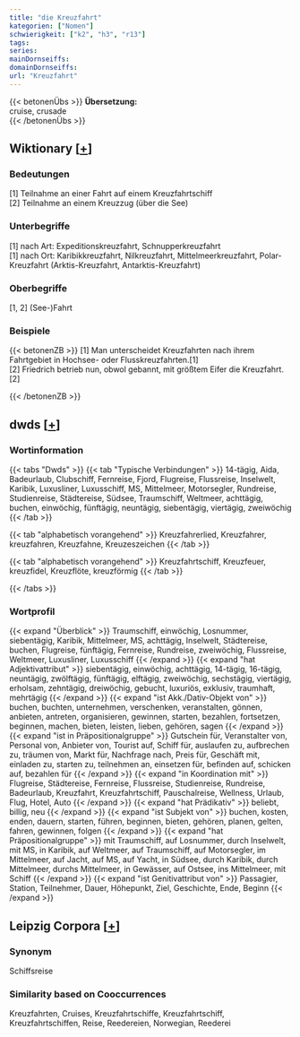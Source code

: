 ```yaml
---
title: "die Kreuzfahrt"
kategorien: ["Nomen"]
schwierigkeit: ["k2", "h3", "r13"]
tags:
series:
mainDornseiffs:
domainDornseiffs:
url: "Kreuzfahrt"
---
```


{{< betonenÜbs >}}
**Übersetzung:**  
cruise, crusade  
{{< /betonenÜbs >}}

## Wiktionary [[+](https://de.wiktionary.org/wiki/Kreuzfahrt)]

### Bedeutungen
[1] Teilnahme an einer Fahrt auf einem Kreuzfahrtschiff  
[2] Teilnahme an einem Kreuzzug (über die See)  

### Unterbegriffe
[1] nach Art: Expeditionskreuzfahrt, Schnupperkreuzfahrt  
[1] nach Ort: Karibikkreuzfahrt, Nilkreuzfahrt, Mittelmeerkreuzfahrt, Polar-Kreuzfahrt (Arktis-Kreuzfahrt, Antarktis-Kreuzfahrt)  

### Oberbegriffe
[1, 2] (See-)Fahrt  

### Beispiele
{{< betonenZB >}}
[1] Man unterscheidet Kreuzfahrten nach ihrem Fahrtgebiet in Hochsee- oder Flusskreuzfahrten.[1]  
[2] Friedrich betrieb nun, obwol gebannt, mit größtem Eifer die Kreuzfahrt.[2]  

{{< /betonenZB >}}


## dwds [[+](https://www.dwds.de/wb/Kreuzfahrt)]

### Wortinformation
{{< tabs "Dwds" >}}
{{< tab "Typische Verbindungen" >}}
14-tägig, Aida, Badeurlaub, Clubschiff, Fernreise, Fjord, Flugreise, Flussreise, Inselwelt, Karibik, Luxusliner, Luxusschiff, MS, Mittelmeer, Motorsegler, Rundreise, Studienreise, Städtereise, Südsee, Traumschiff, Weltmeer, achttägig, buchen, einwöchig, fünftägig, neuntägig, siebentägig, viertägig, zweiwöchig
{{< /tab >}}

{{< tab "alphabetisch vorangehend" >}}
Kreuzfahrerlied, Kreuzfahrer, kreuzfahren, Kreuzfahne, Kreuzeszeichen
{{< /tab >}}

{{< tab "alphabetisch vorangehend" >}}
Kreuzfahrtschiff, Kreuzfeuer, kreuzfidel, Kreuzflöte, kreuzförmig
{{< /tab >}}

{{< /tabs >}}

### Wortprofil
{{< expand "Überblick" >}} Traumschiff, einwöchig, Losnummer, siebentägig, Karibik, Mittelmeer, MS, achttägig, Inselwelt, Städtereise, buchen, Flugreise, fünftägig, Fernreise, Rundreise, zweiwöchig, Flussreise, Weltmeer, Luxusliner, Luxusschiff {{< /expand >}}
{{< expand "hat Adjektivattribut" >}} siebentägig, einwöchig, achttägig, 14-tägig, 16-tägig, neuntägig, zwölftägig, fünftägig, elftägig, zweiwöchig, sechstägig, viertägig, erholsam, zehntägig, dreiwöchig, gebucht, luxuriös, exklusiv, traumhaft, mehrtägig {{< /expand >}}
{{< expand "ist Akk./Dativ-Objekt von" >}} buchen, buchten, unternehmen, verschenken, veranstalten, gönnen, anbieten, antreten, organisieren, gewinnen, starten, bezahlen, fortsetzen, beginnen, machen, bieten, leisten, lieben, gehören, sagen {{< /expand >}}
{{< expand "ist in Präpositionalgruppe" >}} Gutschein für, Veranstalter von, Personal von, Anbieter von, Tourist auf, Schiff für, auslaufen zu, aufbrechen zu, träumen von, Markt für, Nachfrage nach, Preis für, Geschäft mit, einladen zu, starten zu, teilnehmen an, einsetzen für, befinden auf, schicken auf, bezahlen für {{< /expand >}}
{{< expand "in Koordination mit" >}} Flugreise, Städtereise, Fernreise, Flussreise, Studienreise, Rundreise, Badeurlaub, Kreuzfahrt, Kreuzfahrtschiff, Pauschalreise, Wellness, Urlaub, Flug, Hotel, Auto {{< /expand >}}
{{< expand "hat Prädikativ" >}} beliebt, billig, neu {{< /expand >}}
{{< expand "ist Subjekt von" >}} buchen, kosten, enden, dauern, starten, führen, beginnen, bieten, gehören, planen, gelten, fahren, gewinnen, folgen {{< /expand >}}
{{< expand "hat Präpositionalgruppe" >}} mit Traumschiff, auf Losnummer, durch Inselwelt, mit MS, in Karibik, auf Weltmeer, auf Traumschiff, auf Motorsegler, im Mittelmeer, auf Jacht, auf MS, auf Yacht, in Südsee, durch Karibik, durch Mittelmeer, durchs Mittelmeer, in Gewässer, auf Ostsee, ins Mittelmeer, mit Schiff {{< /expand >}}
{{< expand "ist Genitivattribut von" >}} Passagier, Station, Teilnehmer, Dauer, Höhepunkt, Ziel, Geschichte, Ende, Beginn {{< /expand >}}

## Leipzig Corpora [[+](https://corpora.uni-leipzig.de/en/res?word=Kreuzfahrt&corpusId=deu_newscrawl-public_2018)]


### Synonym
Schiffsreise


### Similarity based on Cooccurrences
Kreuzfahrten, Cruises, Kreuzfahrtschiffe, Kreuzfahrtschiff, Kreuzfahrtschiffen, Reise, Reedereien, Norwegian, Reederei

